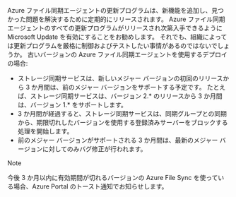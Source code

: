Azure ファイル同期エージェントの更新プログラムは、新機能を追加し、見つかった問題を解決するために定期的にリリースされます。 Azure ファイル同期エージェントのすべての更新プログラムがリリースされ次第入手できるように Microsoft Update を有効にすることをお勧めします。 それでも、組織によっては更新プログラムを厳格に制御およびテストしたい事情があるのではないでしょうか。 古いバージョンの Azure ファイル同期エージェントを使用するデプロイの場合:

- ストレージ同期サービスは、新しいメジャー バージョンの初回のリリースから 3 か月間は、前のメジャー バージョンをサポートする予定です。 たとえば、ストレージ同期サービスは、バージョン 2.\* のリリースから 3 か月間は、バージョン 1.\* をサポートします。
- 3 か月間が経過すると、ストレージ同期サービスは、同期グループとの同期から、期限切れしたバージョンを使用する登録済みサーバーをブロックする処理を開始します。
- 前のメジャー バージョンがサポートされる 3 か月間は、最新のメジャー バージョンに対してのみバグ修正が行われます。

> [!Note]  
> 今後 3 か月以内に有効期間が切れるバージョンの Azure File Sync を使っている場合、Azure Portal のトースト通知でお知らせします。